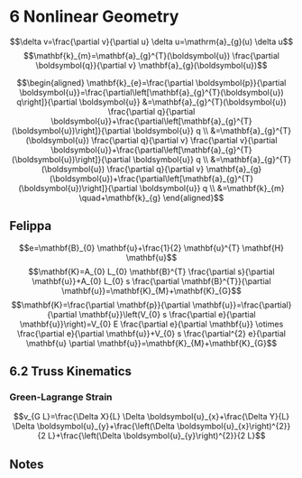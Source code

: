 # 6 Nonlinear Geometry

$$\delta v=\frac{\partial v}{\partial u} \delta u=\mathrm{a}_{g}(u) \delta u$$
$$\mathbf{k}_{m}=\mathbf{a}_{g}^{T}(\boldsymbol{u}) \frac{\partial \boldsymbol{q}}{\partial v} \mathbf{a}_{g}(\boldsymbol{u})$$

$$\begin{aligned}
\mathbf{k}_{e}=\frac{\partial \boldsymbol{p}}{\partial \boldsymbol{u}}=\frac{\partial\left[\mathbf{a}_{g}^{T}(\boldsymbol{u}) q\right]}{\partial \boldsymbol{u}} &=\mathbf{a}_{g}^{T}(\boldsymbol{u}) \frac{\partial q}{\partial \boldsymbol{u}}+\frac{\partial\left[\mathbf{a}_{g}^{T}(\boldsymbol{u})\right]}{\partial \boldsymbol{u}} q \\
&=\mathbf{a}_{g}^{T}(\boldsymbol{u}) \frac{\partial q}{\partial v} \frac{\partial v}{\partial \boldsymbol{u}}+\frac{\partial\left[\mathbf{a}_{g}^{T}(\boldsymbol{u})\right]}{\partial \boldsymbol{u}} q \\
&=\mathbf{a}_{g}^{T}(\boldsymbol{u}) \frac{\partial q}{\partial v} \mathbf{a}_{g}(\boldsymbol{u})+\frac{\partial\left[\mathbf{a}_{g}^{T}(\boldsymbol{u})\right]}{\partial \boldsymbol{u}} q \\
&=\mathbf{k}_{m} \quad+\mathbf{k}_{g}
\end{aligned}$$

## Felippa

$$e=\mathbf{B}_{0} \mathbf{u}+\frac{1}{2} \mathbf{u}^{T} \mathbf{H} \mathbf{u}$$
$$\mathbf{K}=A_{0} L_{0} \mathbf{B}^{T} \frac{\partial s}{\partial \mathbf{u}}+A_{0} L_{0} s \frac{\partial \mathbf{B}^{T}}{\partial \mathbf{u}}=\mathbf{K}_{M}+\mathbf{K}_{G}$$
$$\mathbf{K}=\frac{\partial \mathbf{p}}{\partial \mathbf{u}}=\frac{\partial}{\partial \mathbf{u}}\left(V_{0} s \frac{\partial e}{\partial \mathbf{u}}\right)=V_{0} E \frac{\partial e}{\partial \mathbf{u}} \otimes \frac{\partial e}{\partial \mathbf{u}}+V_{0} s \frac{\partial^{2} e}{\partial \mathbf{u} \partial \mathbf{u}}=\mathbf{K}_{M}+\mathbf{K}_{G}$$

## 6.2 Truss Kinematics

### Green-Lagrange Strain

$$v_{G L}=\frac{\Delta X}{L} \Delta \boldsymbol{u}_{x}+\frac{\Delta Y}{L} \Delta \boldsymbol{u}_{y}+\frac{\left(\Delta \boldsymbol{u}_{x}\right)^{2}}{2 L}+\frac{\left(\Delta \boldsymbol{u}_{y}\right)^{2}}{2 L}$$

<!-- ## 6.3 SDF Truss

| Deformation | Variation | Statics | Basic force |  
|:----------------------------------------------:|:------------------------------------------------:|:--------------------------------------:|:------------------------------------------------------------------------------:|
| $v_{L}=\frac{\Delta Y}{L} U$ | $\delta v_{L}=\frac{\Delta Y}{L} \delta U$ | $P_{r}=\frac{\Delta Y}{L} q_{L}$ | $q_{L}=\frac{E A}{L}\left(\frac{\Delta Y}{L} U\right)+q_{0}$ |  
| $v_{G L}=\frac{\Delta Y}{L} U+\frac{U^{2}}{2 L}$ | $\delta v_{G L}=\frac{\Delta Y+U}{L} \delta U$ | $P_{r}=\frac{\Delta Y+U}{L} q_{G L}$ | $q_{G L}=\frac{E A}{L}\left(\frac{\Delta Y}{L} U+\frac{U^{2}}{2 L}\right)+q_{0}$ |  
| $v_{R E}=L_{n}-L$ | $\delta v_{R E}=\frac{\Delta Y+U}{L_{n}} \delta U$ | $P_{r}=\frac{\Delta Y+U}{L_{n}} q_{R E}$ | $q_{R E}=\frac{E A}{L}\left(L_{n}-L\right)+q_{0}$ |

### 6.4 Structure Stiffness

$$K_t = \dfrac{EA}{L^3}(\Delta Y + U)^2 + \dfrac{EA}{L^3}\left( \Delta Y + \dfrac{U}{2}\right)U$$

$$K_t = \dfrac{EA}{L^3}(\Delta Y + U)^2 + \dfrac{EA}{L^3}\left( \Delta Y + \dfrac{U}{2}\right)U$$ -->

## Notes

